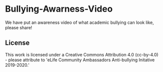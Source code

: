 # Bullying-Awarness-Video

We have put  an awareness video of what academic bullying can look like, please share!


## License

This work is licensed under a Creative Commons Attribution 4.0 (cc-by-4.0) - please attribute to 'eLife Community Ambassadors Anti-bullying Initative 2019-2020.'
